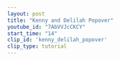 ```yaml
---
layout: post
title: "Kenny and Delilah Popover"
youtube_id: "7AbVVJcCKCY"
start_time: "14"
clip_id: 'kenny_delilah_popover'
clip_type: tutorial
---
```

